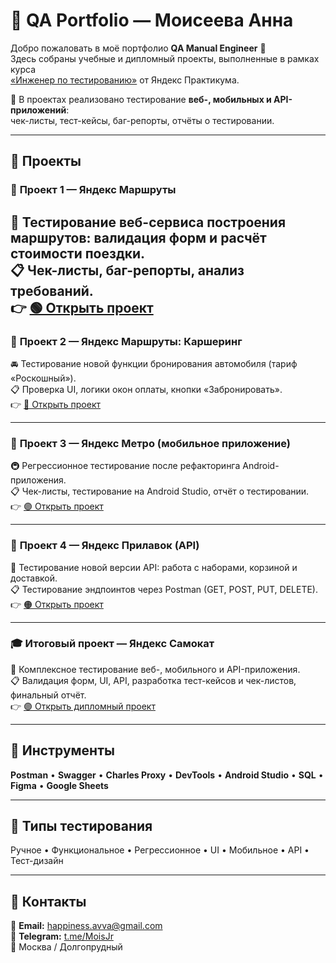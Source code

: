 # 🎯 QA Portfolio — Моисеева Анна

Добро пожаловать в моё портфолио **QA Manual Engineer** 👋  
Здесь собраны учебные и дипломный проекты, выполненные в рамках курса  
[«Инженер по тестированию»](https://practicum.yandex.ru/) от Яндекс Практикума.  

🧩 В проектах реализовано тестирование **веб-, мобильных и API-приложений**:  
чек-листы, тест-кейсы, баг-репорты, отчёты о тестировании.

---

## 🚀 Проекты

### 🔹 **Проект 1 — Яндекс Маршруты**
🧭 Тестирование веб-сервиса построения маршрутов: валидация форм и расчёт стоимости поездки.  
📋 Чек-листы, баг-репорты, анализ требований.  
👉 [🟢 Открыть проект](Яндекс_Маршруты) 
---

### 🔹 **Проект 2 — Яндекс Маршруты: Каршеринг**
🚘 Тестирование новой функции бронирования автомобиля (тариф «Роскошный»).  
📋 Проверка UI, логики окон оплаты, кнопки «Забронировать».  
👉 [🔵 Открыть проект](./Project_2_Yandex_Carsharing)

---

### 🔹 **Проект 3 — Яндекс Метро (мобильное приложение)**
🚇 Регрессионное тестирование после рефакторинга Android-приложения.  
📋 Чек-листы, тестирование на Android Studio, отчёт о тестировании.  
👉 [🟣 Открыть проект](./Project_3_Yandex_Metro)

---

### 🔹 **Проект 4 — Яндекс Прилавок (API)**
🛒 Тестирование новой версии API: работа с наборами, корзиной и доставкой.  
📋 Тестирование эндпоинтов через Postman (GET, POST, PUT, DELETE).  
👉 [🟠 Открыть проект](./Project_4_Yandex_Prilavok)

---

### 🎓 **Итоговый проект — Яндекс Самокат**
🛵 Комплексное тестирование веб-, мобильного и API-приложения.  
📋 Валидация форм, UI, API, разработка тест-кейсов и чек-листов, финальный отчёт.  
👉 [🟣 Открыть дипломный проект](./Final_Project_Yandex_Scooter)

---

## 🧰 Инструменты
**Postman** • **Swagger** • **Charles Proxy** • **DevTools** • **Android Studio** • **SQL** • **Figma** • **Google Sheets**

---

## 🧠 Типы тестирования
Ручное • Функциональное • Регрессионное • UI • Мобильное • API • Тест-дизайн  

---

## 💬 Контакты
📩 **Email:** [happiness.avva@gmail.com](mailto:happiness.avva@gmail.com)  
💬 **Telegram:** [t.me/MoisJr](https://t.me/MoisJr)  
📍 Москва / Долгопрудный  
